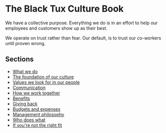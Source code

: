 # The Black Tux Culture Book
We have a collective purpose. Everything we do is in an effort to help our employees and customers show up as their best.

We operate on trust rather than fear. Our default, is to trust our co-workers until proven wrong.

## Sections
* [What we do](https://github.com/andrewblackmon/culture/blob/master/What-we-do.md)
* [The foundation of our culture](https://github.com/andrewblackmon/culture/blob/master/the-foundation-of-our-culture.md)
* [Values we look for in our people](https://github.com/andrewblackmon/culture/blob/master/values-we-look-for.md)
* [Communication](https://github.com/andrewblackmon/culture/blob/master/communication.md)
* [How we work together](https://github.com/andrewblackmon/culture/blob/master/how-we-work-together.md)
* [Benefits](https://github.com/andrewblackmon/culture/blob/master/benefits.md)
* [Giving back](https://github.com/andrewblackmon/culture/blob/master/giving-back.md)
* [Budgets and expenses](https://github.com/andrewblackmon/culture/blob/master/budgets-and-expenses.md)
* [Management philosophy](https://github.com/andrewblackmon/culture/blob/master/management-philosophy.md)
* [Who does what](https://github.com/andrewblackmon/culture/blob/master/who-does-what.md)
* [If you're not the right fit](https://github.com/andrewblackmon/culture/blob/master/if-you're-not-the-right-fit.md)
